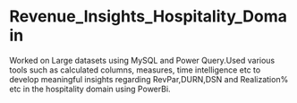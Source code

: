 # Revenue_Insights_Hospitality_Domain
Worked on Large datasets using MySQL and Power Query.Used various tools such as calculated columns, measures, time intelligence etc to develop meaningful insights regarding RevPar,DURN,DSN and Realization% etc in the hospitality domain using PowerBi.
